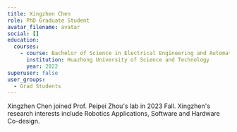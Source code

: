 ```yaml
---
title: Xingzhen Chen 
role: PhD Graduate Student
avatar_filename: avatar
social: []
education:
  courses:
    - course: Bachelor of Science in Electrical Engineering and Automation 
      institution: Huazhong University of Science and Technology  
      year: 2022
superuser: false
user_groups:
  - Grad Students
---
```

Xingzhen Chen joined Prof. Peipei Zhou's lab in 2023 Fall. Xingzhen's research interests include Robotics Applications, Software and Hardware Co-design.
